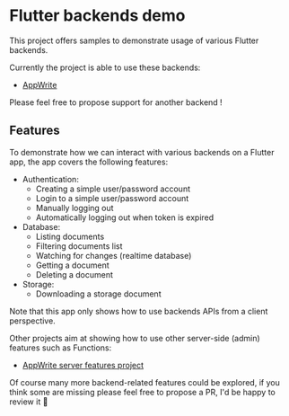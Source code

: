# Flutter backends demo

This project offers samples to demonstrate usage of various Flutter backends.

Currently the project is able to use these backends: 

- [AppWrite](https://appwrite.io/)

Please feel free to propose support for another backend !


## Features

To demonstrate how we can interact with various backends on a Flutter app, the app covers the 
following features:

- Authentication:
  - Creating a simple user/password account
  - Login to a simple user/password account
  - Manually logging out
  - Automatically logging out when token is expired
- Database:
  - Listing documents
  - Filtering documents list
  - Watching for changes (realtime database)
  - Getting a document
  - Deleting a document
- Storage:
  - Downloading a storage document

Note that this app only shows how to use backends APIs from a client perspective.

Other projects aim at showing how to use other server-side (admin) features such as Functions:

- [AppWrite server features project](https://github.com/orevial/appwrite-platform)

Of course many more backend-related features could be explored, 
if you think some are missing please feel free to propose a PR, I'd be happy
to review it 🙏  